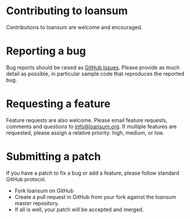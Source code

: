 # Contributing to loansum
Contributions to loansum are welcome and encouraged. 

# Reporting a bug
Bug reports should be raised as [GitHub Issues](https://github.com/syndloanhub/loansum/issues). Please provide as much detail as possible, in particular sample code that reproduces the reported bug.

# Requesting a feature
Feature requests are also welcome. Please email feature requests, comments and questions to <info@loansum.org>. If multiple features are requested, please assign a relative priority: high, medium, or low.

# Submitting a patch
If you have a patch to fix a bug or add a feature, please follow standard
GitHub protocol.
- Fork loansum on GitHub
- Create a pull request in GitHub from your fork against the loansum master repository.
- If all is well, your patch will be accepted and merged.
